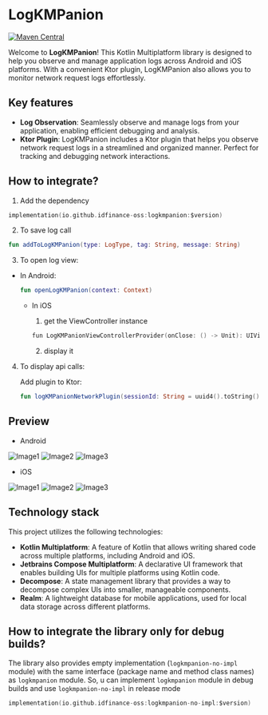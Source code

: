 # LogKMPanion

[![Maven Central](https://maven-badges.herokuapp.com/maven-central/io.github.idfinance-oss/logkmpanion/badge.svg)](https://maven-badges.herokuapp.com/maven-central/io.github.idfinance-oss/logkmpanion)

Welcome to **LogKMPanion**!
This Kotlin Multiplatform library is designed to help you observe and manage application logs
across Android and iOS platforms.
With a convenient Ktor plugin, LogKMPanion also allows you to monitor network
request logs effortlessly.

## Key features

- **Log Observation**: Seamlessly observe and manage logs from your application, enabling efficient
  debugging and analysis.
- **Ktor Plugin**: LogKMPanion includes a Ktor plugin that helps you observe network request logs in
  a streamlined and organized manner. Perfect for tracking and debugging network interactions.

## How to integrate?

1) Add the dependency

```kotlin
implementation(io.github.idfinance-oss:logkmpanion:$version)
```

2) To save log call

```Kotlin
fun addToLogKMPanion(type: LogType, tag: String, message: String)
```

3) To open log view:

- In Android:

  ```Kotlin
  fun openLogKMPanion(context: Context)
  ```

    - In iOS

        1) get the ViewController instance

      ```Swift
      fun LogKMPanionViewControllerProvider(onClose: () -> Unit): UIViewController
      ```

        2) display it

4) To display api calls:

   Add plugin to Ktor:

    ```Kotlin
    fun logKMPanionNetworkPlugin(sessionId: String = uuid4().toString()) //sessionId argument should be passed in case you have multiple http clients
    ```

## Preview

- Android

![Image1](screenshots/Screenshot_Android_1.png)
![Image2](screenshots/Screenshot_Android_2.png)
![Image3](screenshots/Screenshot_Android_3.png)

- iOS

![Image1](screenshots/Screenshot_iOS_1.png)
![Image2](screenshots/Screenshot_iOS_2.png)
![Image3](screenshots/Screenshot_iOS_3.png)

## Technology stack

This project utilizes the following technologies:

- **Kotlin Multiplatform**: A feature of Kotlin that allows writing shared code across multiple platforms, including Android and iOS. 
- **Jetbrains Compose Multiplatform**: A declarative UI framework that enables building UIs for multiple platforms using Kotlin code. 
- **Decompose**: A state management library that provides a way to decompose complex UIs into smaller, manageable components. 
- **Realm**: A lightweight database for mobile applications, used for local data storage across different platforms.

## How to integrate the library only for debug builds?

The library also provides empty implementation (`logkmpanion-no-impl` module) with the same
interface (package name and method class names) as `logkmpanion` module.
So, u can implement `logkmpanion` module in debug builds and use `logkmpanion-no-impl` in release mode

```kotlin
implementation(io.github.idfinance-oss:logkmpanion-no-impl:$version)
```
